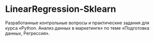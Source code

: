 # LinearRegression-Sklearn
Разработанные контрольные вопросы и практические задания для курса «Python. Анализ данных в маркетинге» по теме «Подготовка данных, Регрессия». 
